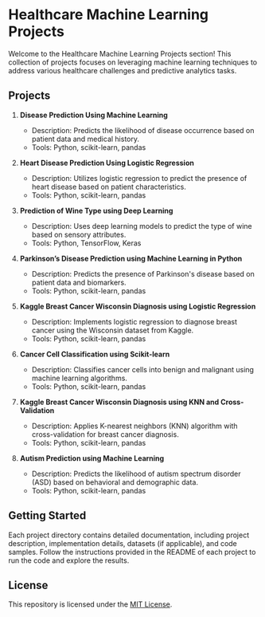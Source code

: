 # Healthcare Machine Learning Projects

Welcome to the Healthcare Machine Learning Projects section! This collection of projects focuses on leveraging machine learning techniques to address various healthcare challenges and predictive analytics tasks.

## Projects

1. **Disease Prediction Using Machine Learning**
   - Description: Predicts the likelihood of disease occurrence based on patient data and medical history.
   - Tools: Python, scikit-learn, pandas

2. **Heart Disease Prediction Using Logistic Regression**
   - Description: Utilizes logistic regression to predict the presence of heart disease based on patient characteristics.
   - Tools: Python, scikit-learn, pandas

3. **Prediction of Wine Type using Deep Learning**
   - Description: Uses deep learning models to predict the type of wine based on sensory attributes.
   - Tools: Python, TensorFlow, Keras

4. **Parkinson’s Disease Prediction using Machine Learning in Python**
   - Description: Predicts the presence of Parkinson's disease based on patient data and biomarkers.
   - Tools: Python, scikit-learn, pandas

5. **Kaggle Breast Cancer Wisconsin Diagnosis using Logistic Regression**
   - Description: Implements logistic regression to diagnose breast cancer using the Wisconsin dataset from Kaggle.
   - Tools: Python, scikit-learn, pandas

6. **Cancer Cell Classification using Scikit-learn**
   - Description: Classifies cancer cells into benign and malignant using machine learning algorithms.
   - Tools: Python, scikit-learn, pandas

7. **Kaggle Breast Cancer Wisconsin Diagnosis using KNN and Cross-Validation**
   - Description: Applies K-nearest neighbors (KNN) algorithm with cross-validation for breast cancer diagnosis.
   - Tools: Python, scikit-learn, pandas

8. **Autism Prediction using Machine Learning**
   - Description: Predicts the likelihood of autism spectrum disorder (ASD) based on behavioral and demographic data.
   - Tools: Python, scikit-learn, pandas

## Getting Started

Each project directory contains detailed documentation, including project description, implementation details, datasets (if applicable), and code samples. Follow the instructions provided in the README of each project to run the code and explore the results.

## License

This repository is licensed under the [MIT License](LICENSE).

